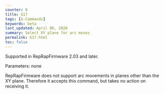 ```yaml
---
counter: 8
title: G17
tags: [G-Commands] 
keywords: beta 
last_updated: April 06, 2020 
summary: Select XY plane for arc moves 
permalink: G17.html
toc: false 
---
```



Supported in RepRapFirmware 2.03 and later.

Parameters: none

RepRapFirmware does not support arc movements in planes other than the XY plane. Therefore it accepts this command, but takes no action on receiving it.

